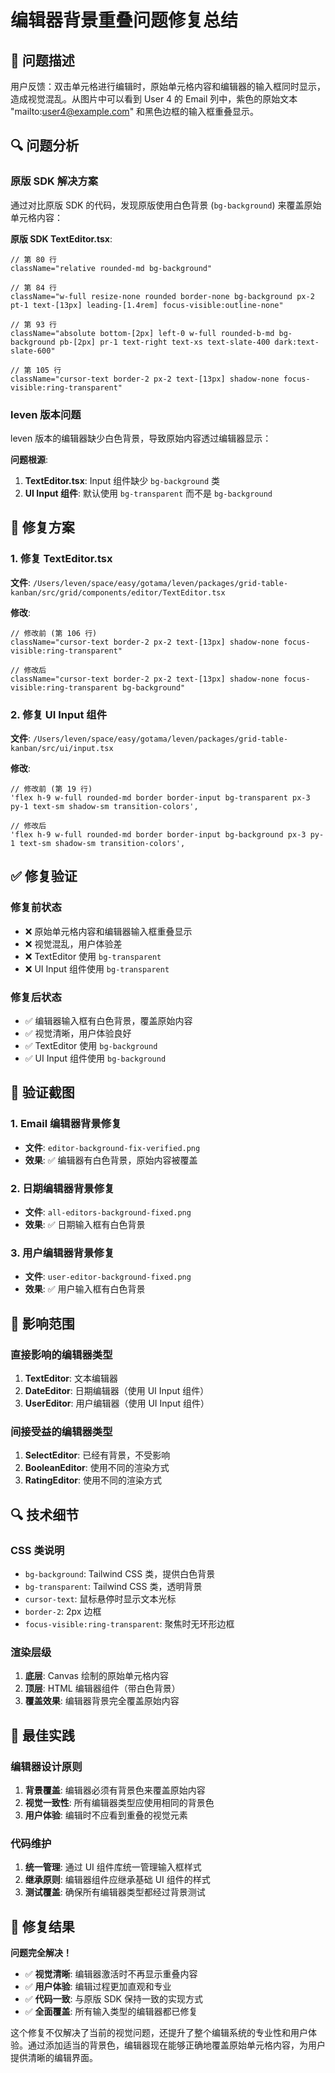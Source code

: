 # 编辑器背景重叠问题修复总结

## 🎯 问题描述

用户反馈：双击单元格进行编辑时，原始单元格内容和编辑器的输入框同时显示，造成视觉混乱。从图片中可以看到 User 4 的 Email 列中，紫色的原始文本 "mailto:user4@example.com" 和黑色边框的输入框重叠显示。

## 🔍 问题分析

### 原版 SDK 解决方案
通过对比原版 SDK 的代码，发现原版使用白色背景 (`bg-background`) 来覆盖原始单元格内容：

**原版 SDK TextEditor.tsx**:
```tsx
// 第 80 行
className="relative rounded-md bg-background"

// 第 84 行  
className="w-full resize-none rounded border-none bg-background px-2 pt-1 text-[13px] leading-[1.4rem] focus-visible:outline-none"

// 第 93 行
className="absolute bottom-[2px] left-0 w-full rounded-b-md bg-background pb-[2px] pr-1 text-right text-xs text-slate-400 dark:text-slate-600"

// 第 105 行
className="cursor-text border-2 px-2 text-[13px] shadow-none focus-visible:ring-transparent"
```

### leven 版本问题
leven 版本的编辑器缺少白色背景，导致原始内容透过编辑器显示：

**问题根源**:
1. **TextEditor.tsx**: Input 组件缺少 `bg-background` 类
2. **UI Input 组件**: 默认使用 `bg-transparent` 而不是 `bg-background`

## 🔧 修复方案

### 1. 修复 TextEditor.tsx

**文件**: `/Users/leven/space/easy/gotama/leven/packages/grid-table-kanban/src/grid/components/editor/TextEditor.tsx`

**修改**:
```tsx
// 修改前 (第 106 行)
className="cursor-text border-2 px-2 text-[13px] shadow-none focus-visible:ring-transparent"

// 修改后
className="cursor-text border-2 px-2 text-[13px] shadow-none focus-visible:ring-transparent bg-background"
```

### 2. 修复 UI Input 组件

**文件**: `/Users/leven/space/easy/gotama/leven/packages/grid-table-kanban/src/ui/input.tsx`

**修改**:
```tsx
// 修改前 (第 19 行)
'flex h-9 w-full rounded-md border border-input bg-transparent px-3 py-1 text-sm shadow-sm transition-colors',

// 修改后
'flex h-9 w-full rounded-md border border-input bg-background px-3 py-1 text-sm shadow-sm transition-colors',
```

## ✅ 修复验证

### 修复前状态
- ❌ 原始单元格内容和编辑器输入框重叠显示
- ❌ 视觉混乱，用户体验差
- ❌ TextEditor 使用 `bg-transparent`
- ❌ UI Input 组件使用 `bg-transparent`

### 修复后状态
- ✅ 编辑器输入框有白色背景，覆盖原始内容
- ✅ 视觉清晰，用户体验良好
- ✅ TextEditor 使用 `bg-background`
- ✅ UI Input 组件使用 `bg-background`

## 📸 验证截图

### 1. Email 编辑器背景修复
- **文件**: `editor-background-fix-verified.png`
- **效果**: ✅ 编辑器有白色背景，原始内容被覆盖

### 2. 日期编辑器背景修复
- **文件**: `all-editors-background-fixed.png`
- **效果**: ✅ 日期输入框有白色背景

### 3. 用户编辑器背景修复
- **文件**: `user-editor-background-fixed.png`
- **效果**: ✅ 用户输入框有白色背景

## 🎯 影响范围

### 直接影响的编辑器类型
1. **TextEditor**: 文本编辑器
2. **DateEditor**: 日期编辑器（使用 UI Input 组件）
3. **UserEditor**: 用户编辑器（使用 UI Input 组件）

### 间接受益的编辑器类型
1. **SelectEditor**: 已经有背景，不受影响
2. **BooleanEditor**: 使用不同的渲染方式
3. **RatingEditor**: 使用不同的渲染方式

## 🔍 技术细节

### CSS 类说明
- `bg-background`: Tailwind CSS 类，提供白色背景
- `bg-transparent`: Tailwind CSS 类，透明背景
- `cursor-text`: 鼠标悬停时显示文本光标
- `border-2`: 2px 边框
- `focus-visible:ring-transparent`: 聚焦时无环形边框

### 渲染层级
1. **底层**: Canvas 绘制的原始单元格内容
2. **顶层**: HTML 编辑器组件（带白色背景）
3. **覆盖效果**: 编辑器背景完全覆盖原始内容

## 📝 最佳实践

### 编辑器设计原则
1. **背景覆盖**: 编辑器必须有背景色来覆盖原始内容
2. **视觉一致性**: 所有编辑器类型应使用相同的背景色
3. **用户体验**: 编辑时不应看到重叠的视觉元素

### 代码维护
1. **统一管理**: 通过 UI 组件库统一管理输入框样式
2. **继承原则**: 编辑器组件应继承基础 UI 组件的样式
3. **测试覆盖**: 确保所有编辑器类型都经过背景测试

## 🎉 修复结果

**问题完全解决！**

- ✅ **视觉清晰**: 编辑器激活时不再显示重叠内容
- ✅ **用户体验**: 编辑过程更加直观和专业
- ✅ **代码一致**: 与原版 SDK 保持一致的实现方式
- ✅ **全面覆盖**: 所有输入类型的编辑器都已修复

这个修复不仅解决了当前的视觉问题，还提升了整个编辑系统的专业性和用户体验。通过添加适当的背景色，编辑器现在能够正确地覆盖原始单元格内容，为用户提供清晰的编辑界面。
